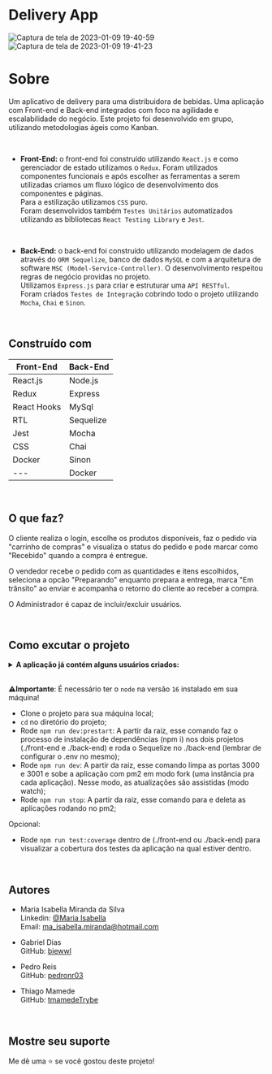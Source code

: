 # Delivery App
![Captura de tela de 2023-01-09 19-40-59](https://user-images.githubusercontent.com/96309515/211422855-38302d79-2538-4b95-b038-6adc92f953f5.png)
![Captura de tela de 2023-01-09 19-41-23](https://user-images.githubusercontent.com/96309515/211422928-d14179fa-81c9-42dd-966a-31b3135ff60b.png)

# Sobre

Um aplicativo de delivery para uma distribuidora de bebidas. Uma aplicação com Front-end e Back-end integrados com foco na agilidade e escalabilidade do negócio.
Este projeto foi desenvolvido em grupo, utilizando metodologias ágeis como Kanban.

<br>

- **Front-End:** o front-end foi construído utilizando `React.js` e como gerenciador de estado utilizamos o `Redux`. Foram utilizados componentes funcionais e após escolher as ferramentas a serem utilizadas criamos um fluxo lógico de desenvolvimento dos componentes e páginas. <br>
Para a estilização utilizamos `CSS` puro. <br>
Foram desenvolvidos também `Testes Unitários` automatizados utilizando as bibliotecas `React Testing Library` e `Jest`.

<br>

- **Back-End:** o back-end foi construído utilizando modelagem de dados através do `ORM Sequelize`, banco de dados `MySQL` e com a arquitetura de software `MSC (Model-Service-Controller)`. O desenvolvimento respeitou regras de negócio providas no projeto.<br>
Utilizamos `Express.js` para criar e estruturar uma `API RESTful`. <br>
Foram criados `Testes de Integração` cobrindo todo o projeto utilizando `Mocha`, `Chai` e `Sinon`.

<br>

## Construído com

 Front-End  |  Back-End
 --- | ---
 React.js | Node.js
 Redux | Express
 React Hooks | MySql
 RTL | Sequelize
 Jest | Mocha
 CSS | Chai
 Docker | Sinon
 --- | Docker

<br>

## O que faz?

O cliente realiza o login, escolhe os produtos disponíveis,  faz o pedido via "carrinho de compras" e visualiza o status do pedido e pode marcar como  "Recebido" quando a compra é entregue.<br>

O vendedor recebe o pedido com as quantidades e itens escolhidos, seleciona a opcão "Preparando" enquanto prepara a entrega, marca "Em trânsito" ao enviar e acompanha o retorno do cliente ao receber a compra.<br>

O Administrador é capaz de incluir/excluir usuários.<br>

<br>

## Como excutar o projeto

<details>
  <summary><strong>A aplicação já contém alguns usuários criados:</strong></summary><br />
  
 | Usuário | E-mail | Senha |
|---|---|---|
| Delivery App Admin | `adm@deliveryapp.com` | `--adm2@21!!--` |
| Fulana Pereira | `fulana@deliveryapp.com` | `fulana@123` |
| Cliente Zé Birita | `zebirita@email.com` | `$#zebirita#$` |

</details>

<br>

 ⚠️**Importante**: É necessário ter o `node` na versão `16` instalado em sua máquina!

- Clone o projeto para sua máquina local;
- `cd` no diretório do projeto;
- Rode `npm run dev:prestart`: A partir da raiz, esse comando faz o processo de instalação de dependências (npm i) nos dois projetos (./front-end e ./back-end) e roda o Sequelize no ./back-end (lembrar de configurar o .env no mesmo);
- Rode `npm run dev`: A partir da raiz, esse comando limpa as portas 3000 e 3001 e sobe a aplicação com pm2 em modo fork (uma instância pra cada aplicação). Nesse modo, as atualizações são assistidas (modo watch);
- Rode `npm run stop`: A partir da raiz, esse comando para e deleta as aplicações rodando no pm2;


Opcional:
- Rode `npm run test:coverage` dentro de (./front-end ou ./back-end) para visualizar a cobertura dos testes da aplicação na qual estiver dentro.

<br>

## Autores

- Maria Isabella Miranda da Silva <br>
  Linkedin: [@Maria Isabella](https://www.linkedin.com/in/maria-isabella-miranda/) <br>
  Email: ma_isabella.miranda@hotmail.com
  
- Gabriel Dias <br>
  GitHub: [biewwl](https://github.com/biewwl)

- Pedro Reis <br>
  GitHub: [pedronr03](https://github.com/pedronr03)
  
- Thiago Mamede <br>
  GitHub: [tmamedeTrybe](https://github.com/tmamedeTrybe)


<br>

## Mostre seu suporte

Me dê uma ⭐️ se você gostou deste projeto!
